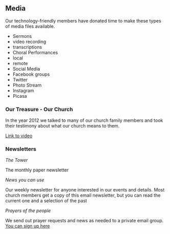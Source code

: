 ## Media

Our technology-friendly members have donated time to make these types of media files available.

- Sermons
 - video recording
 - transcriptions
- Choral Performances
 - local
 - remote
- Social Media
 - Facebook groups
 - Twitter 
- Photo Stream
 - Instagram
 - Picasa
 
### Our Treasure - Our Church

In the year 2012 we talked to many of our church family members and took their testimony about what our church means to them.

[Link to video]()
 
### Newsletters

_The Tower_

The monthly paper newsletter 

_News you can use_

Our weekly newsletter for anyone interested in our events and details.  Most church members get a copy of this email newsletter, but you can read the current one and a selection of the past 

_Prayers of the people_

We send out prayer requests and news as needed to a private email group.  [You can sign up here]()
